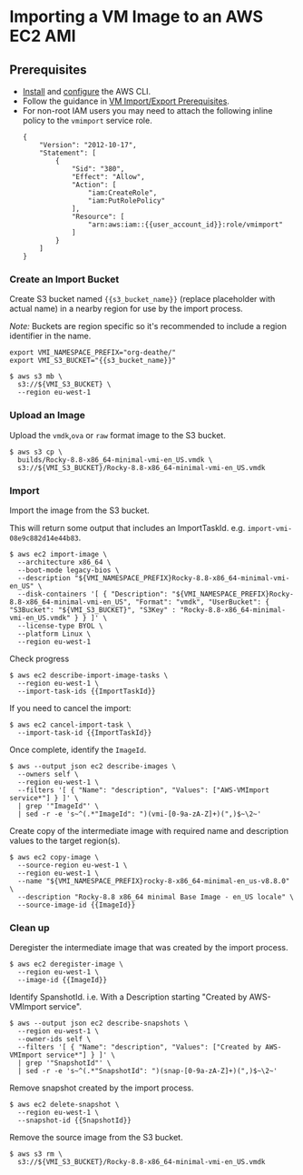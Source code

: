 # Importing a VM Image to an AWS EC2 AMI

## Prerequisites
- [Install](https://docs.aws.amazon.com/cli/latest/userguide/getting-started-install.html) and [configure](https://docs.aws.amazon.com/cli/latest/userguide/cli-configure-files.html) the AWS CLI.
- Follow the guidance in [VM Import/Export Prerequisites](https://docs.aws.amazon.com/vm-import/latest/userguide/vmimport-image-import.html#import-image-prereqs).
- For non-root IAM users you may need to attach the following inline policy to the `vmimport` service role.
  ```
  {
      "Version": "2012-10-17",
      "Statement": [
          {
              "Sid": "380",
              "Effect": "Allow",
              "Action": [
                  "iam:CreateRole",
                  "iam:PutRolePolicy"
              ],
              "Resource": [
                  "arn:aws:iam::{{user_account_id}}:role/vmimport"
              ]
          }
      ]
  }
  ```

### Create an Import Bucket

Create S3 bucket named `{{s3_bucket_name}}` (replace placeholder with actual name) in a nearby region for use by the import process. 

*Note:* Buckets are region specific so it's recommended to include a region identifier in the name.

```
export VMI_NAMESPACE_PREFIX="org-deathe/"
export VMI_S3_BUCKET="{{s3_bucket_name}}"
```

```
$ aws s3 mb \
  s3://${VMI_S3_BUCKET} \
  --region eu-west-1
```

### Upload an Image

Upload the `vmdk`,`ova` or `raw` format image to the S3 bucket.

```
$ aws s3 cp \
  builds/Rocky-8.8-x86_64-minimal-vmi-en_US.vmdk \
  s3://${VMI_S3_BUCKET}/Rocky-8.8-x86_64-minimal-vmi-en_US.vmdk
```

### Import

Import the image from the S3 bucket.


This will return some output that includes an ImportTaskId. e.g. `import-vmi-08e9c882d14e44b83`.

```
$ aws ec2 import-image \
  --architecture x86_64 \
  --boot-mode legacy-bios \
  --description "${VMI_NAMESPACE_PREFIX}Rocky-8.8-x86_64-minimal-vmi-en_US" \
  --disk-containers '[ { "Description": "${VMI_NAMESPACE_PREFIX}Rocky-8.8-x86_64-minimal-vmi-en_US", "Format": "vmdk", "UserBucket": { "S3Bucket": "${VMI_S3_BUCKET}", "S3Key" : "Rocky-8.8-x86_64-minimal-vmi-en_US.vmdk" } } ]' \
  --license-type BYOL \
  --platform Linux \
  --region eu-west-1
```

Check progress

```
$ aws ec2 describe-import-image-tasks \
  --region eu-west-1 \
  --import-task-ids {{ImportTaskId}}
```

If you need to cancel the import:

```
$ aws ec2 cancel-import-task \
  --import-task-id {{ImportTaskId}}
```

Once complete, identify the `ImageId`.

```
$ aws --output json ec2 describe-images \
  --owners self \
  --region eu-west-1 \
  --filters '[ { "Name": "description", "Values": ["AWS-VMImport service*"] } ]' \
  | grep '"ImageId"' \
  | sed -r -e 's~^(.*"ImageId": ")(vmi-[0-9a-zA-Z]+)(",)$~\2~'
```

Create copy of the intermediate image with required name and description values to the target region(s).

```
$ aws ec2 copy-image \
  --source-region eu-west-1 \
  --region eu-west-1 \
  --name "${VMI_NAMESPACE_PREFIX}rocky-8-x86_64-minimal-en_us-v8.8.0" \
  --description "Rocky-8.8 x86_64 minimal Base Image - en_US locale" \
  --source-image-id {{ImageId}}
```

### Clean up

Deregister the intermediate image that was created by the import process.

```
$ aws ec2 deregister-image \
  --region eu-west-1 \
  --image-id {{ImageId}}
```

Identify SpanshotId. i.e. With a Description starting "Created by AWS-VMImport service".

```
$ aws --output json ec2 describe-snapshots \
  --region eu-west-1 \
  --owner-ids self \
  --filters '[ { "Name": "description", "Values": ["Created by AWS-VMImport service*"] } ]' \
  | grep '"SnapshotId"' \
  | sed -r -e 's~^(.*"SnapshotId": ")(snap-[0-9a-zA-Z]+)(",)$~\2~'
```

Remove snapshot created by the import process.

```
$ aws ec2 delete-snapshot \
  --region eu-west-1 \
  --snapshot-id {{SnapshotId}}
```

Remove the source image from the S3 bucket.

```
$ aws s3 rm \
  s3://${VMI_S3_BUCKET}/Rocky-8.8-x86_64-minimal-vmi-en_US.vmdk
```
